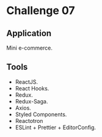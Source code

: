 # Challenge 07

## Application

Mini e-commerce.

## Tools

-   ReactJS.
-   React Hooks.
-   Redux.
-   Redux-Saga.
-   Axios.
-   Styled Components.
-   Reactotron
-   ESLint + Prettier + EditorConfig.
